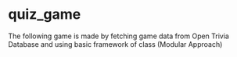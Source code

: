 # quiz_game
The following game is made by fetching game data from Open Trivia Database and using basic framework of class (Modular Approach)
